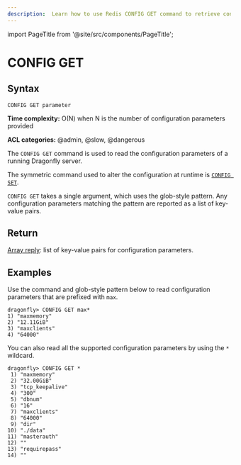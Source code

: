```yaml
---
description:  Learn how to use Redis CONFIG GET command to retrieve configuration parameters.
---
```


import PageTitle from '@site/src/components/PageTitle';

# CONFIG GET

<PageTitle title="Redis CONFIG GET Command (Documentation) | Dragonfly" />

## Syntax

    CONFIG GET parameter

**Time complexity:** O(N) when N is the number of configuration parameters provided

**ACL categories:** @admin, @slow, @dangerous

The `CONFIG GET` command is used to read the configuration parameters of a running Dragonfly server.

The symmetric command used to alter the configuration at runtime is [`CONFIG SET`](./config-set.md).

`CONFIG GET` takes a single argument, which uses the glob-style pattern.
Any configuration parameters matching the pattern are reported as a list of key-value pairs.

## Return

[Array reply](https://redis.io/docs/reference/protocol-spec/#arrays): list of key-value pairs for configuration parameters.

## Examples

Use the command and glob-style pattern below to read configuration parameters that are prefixed with `max`.

```shell
dragonfly> CONFIG GET max*
1) "maxmemory"
2) "12.11GiB"
3) "maxclients"
4) "64000"
```

You can also read all the supported configuration parameters by using the `*` wildcard.

```shell
dragonfly> CONFIG GET *
 1) "maxmemory"
 2) "32.00GiB"
 3) "tcp_keepalive"
 4) "300"
 5) "dbnum"
 6) "16"
 7) "maxclients"
 8) "64000"
 9) "dir"
10) "./data"
11) "masterauth"
12) ""
13) "requirepass"
14) ""
```
